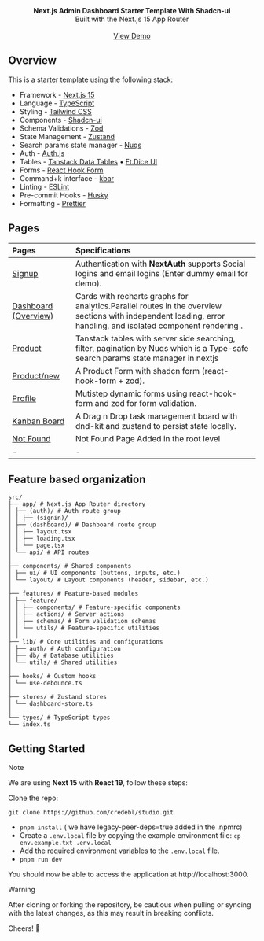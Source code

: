 <picture>
  <source media="(prefers-color-scheme: dark)" srcset="https://user-images.githubusercontent.com/9113740/201498864-2a900c64-d88f-4ed4-b5cf-770bcb57e1f5.png">
  <source media="(prefers-color-scheme: light)" srcset="https://user-images.githubusercontent.com/9113740/201498152-b171abb8-9225-487a-821c-6ff49ee48579.png">
</picture>

<div align="center"><strong>Next.js Admin Dashboard Starter Template With Shadcn-ui</strong></div>
<div align="center">Built with the Next.js 15 App Router</div>
<br />
<div align="center">
<a href="https://dub.sh/shadcn-dashboard">View Demo</a>
<span>
</div>

## Overview

This is a starter template using the following stack:

- Framework - [Next.js 15](https://nextjs.org/13)
- Language - [TypeScript](https://www.typescriptlang.org)
- Styling - [Tailwind CSS](https://tailwindcss.com)
- Components - [Shadcn-ui](https://ui.shadcn.com)
- Schema Validations - [Zod](https://zod.dev)
- State Management - [Zustand](https://zustand-demo.pmnd.rs)
- Search params state manager - [Nuqs](https://nuqs.47ng.com/)
- Auth - [Auth.js](https://authjs.dev/)
- Tables - [Tanstack Data Tables](https://ui.shadcn.com/docs/components/data-table) • [Ft.Dice UI](https://www.diceui.com/docs/components/data-table)
- Forms - [React Hook Form](https://ui.shadcn.com/docs/components/form)
- Command+k interface - [kbar](https://kbar.vercel.app/)
- Linting - [ESLint](https://eslint.org)
- Pre-commit Hooks - [Husky](https://typicode.github.io/husky/)
- Formatting - [Prettier](https://prettier.io)

## Pages

| Pages                                                                                 | Specifications                                                                                                                                                 |
| :------------------------------------------------------------------------------------ | :------------------------------------------------------------------------------------------------------------------------------------------------------------- |
| [Signup](https://next-shadcn-dashboard-starter.vercel.app/)                           | Authentication with **NextAuth** supports Social logins and email logins (Enter dummy email for demo).                                                         |
| [Dashboard (Overview)](https://next-shadcn-dashboard-starter.vercel.app/dashboard)    | Cards with recharts graphs for analytics.Parallel routes in the overview sections with independent loading, error handling, and isolated component rendering . |
| [Product](https://next-shadcn-dashboard-starter.vercel.app/dashboard/product)         | Tanstack tables with server side searching, filter, pagination by Nuqs which is a Type-safe search params state manager in nextjs                              |
| [Product/new](https://next-shadcn-dashboard-starter.vercel.app/dashboard/product/new) | A Product Form with shadcn form (react-hook-form + zod).                                                                                                       |
| [Profile](https://next-shadcn-dashboard-starter.vercel.app/dashboard/profile)         | Mutistep dynamic forms using react-hook-form and zod for form validation.                                                                                      |
| [Kanban Board](https://next-shadcn-dashboard-starter.vercel.app/dashboard/kanban)     | A Drag n Drop task management board with dnd-kit and zustand to persist state locally.                                                                         |
| [Not Found](https://next-shadcn-dashboard-starter.vercel.app/dashboard/notfound)      | Not Found Page Added in the root level                                                                                                                         |
| -                                                                                     | -                                                                                                                                                              |

## Feature based organization

```plaintext
src/
├── app/ # Next.js App Router directory
│ ├── (auth)/ # Auth route group
│ │ ├── (signin)/
│ ├── (dashboard)/ # Dashboard route group
│ │ ├── layout.tsx
│ │ ├── loading.tsx
│ │ └── page.tsx
│ └── api/ # API routes
│
├── components/ # Shared components
│ ├── ui/ # UI components (buttons, inputs, etc.)
│ └── layout/ # Layout components (header, sidebar, etc.)
│
├── features/ # Feature-based modules
│ ├── feature/
│ │ ├── components/ # Feature-specific components
│ │ ├── actions/ # Server actions
│ │ ├── schemas/ # Form validation schemas
│ │ └── utils/ # Feature-specific utilities
│ │
├── lib/ # Core utilities and configurations
│ ├── auth/ # Auth configuration
│ ├── db/ # Database utilities
│ └── utils/ # Shared utilities
│
├── hooks/ # Custom hooks
│ └── use-debounce.ts
│
├── stores/ # Zustand stores
│ └── dashboard-store.ts
│
└── types/ # TypeScript types
└── index.ts
```

## Getting Started

> [!NOTE]  
> We are using **Next 15** with **React 19**, follow these steps:

Clone the repo:

```
git clone https://github.com/credebl/studio.git
```

- `pnpm install` ( we have legacy-peer-deps=true added in the .npmrc)
- Create a `.env.local` file by copying the example environment file:
  `cp env.example.txt .env.local`
- Add the required environment variables to the `.env.local` file.
- `pnpm run dev`

You should now be able to access the application at http://localhost:3000.

> [!WARNING]
> After cloning or forking the repository, be cautious when pulling or syncing with the latest changes, as this may result in breaking conflicts.

Cheers! 🥂
